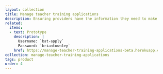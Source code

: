 ```yaml
---
layout: collection
title: Manage teacher training applications
description: Ensuring providers have the information they need to make the right decision.
related:
  items:
  - text: Prototype
    description: |
      Username: `bat-apply`
      Password: `briantownley`
    href: https://manage-teacher-training-applications-beta.herokuapp.com/
collection: manage-teacher-training-applications
tags: product
order: 4
---
```

